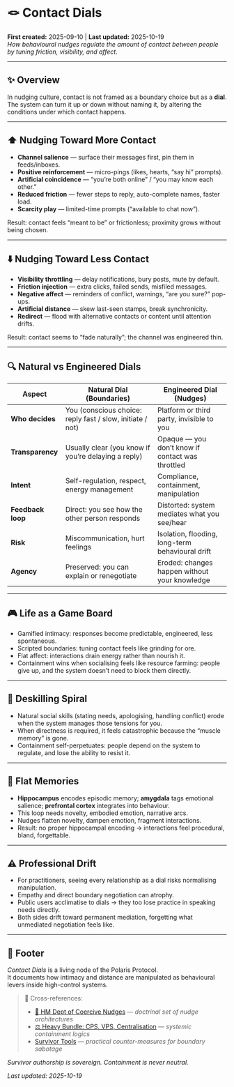 # 🪢 Contact Dials  
**First created:** 2025-09-10 | **Last updated:** 2025-10-19  
*How behavioural nudges regulate the amount of contact between people by tuning friction, visibility, and affect.*

---

## ✨ Overview  

In nudging culture, contact is not framed as a boundary choice but as a **dial**.  
The system can turn it up or down without naming it, by altering the conditions under which contact happens.  

---

## ⬆️ Nudging Toward More Contact  

- **Channel salience** — surface their messages first, pin them in feeds/inboxes.  
- **Positive reinforcement** — micro-pings (likes, hearts, “say hi” prompts).  
- **Artificial coincidence** — “you’re both online” / “you may know each other.”  
- **Reduced friction** — fewer steps to reply, auto-complete names, faster load.  
- **Scarcity play** — limited-time prompts (“available to chat now”).  

Result: contact feels “meant to be” or frictionless; proximity grows without being chosen.  

---

## ⬇️ Nudging Toward Less Contact  

- **Visibility throttling** — delay notifications, bury posts, mute by default.  
- **Friction injection** — extra clicks, failed sends, misfiled messages.  
- **Negative affect** — reminders of conflict, warnings, “are you sure?” pop-ups.  
- **Artificial distance** — skew last-seen stamps, break synchronicity.  
- **Redirect** — flood with alternative contacts or content until attention drifts.  

Result: contact seems to “fade naturally”; the channel was engineered thin.  

---

## 🔍 Natural vs Engineered Dials  

| **Aspect**          | **Natural Dial (Boundaries)**                           | **Engineered Dial (Nudges)**                     |
|----------------------|---------------------------------------------------------|--------------------------------------------------|
| **Who decides**      | You (conscious choice: reply fast / slow, initiate / not) | Platform or third party, invisible to you        |
| **Transparency**     | Usually clear (you know if you’re delaying a reply)     | Opaque — you don’t know if contact was throttled |
| **Intent**           | Self-regulation, respect, energy management            | Compliance, containment, manipulation            |
| **Feedback loop**    | Direct: you see how the other person responds           | Distorted: system mediates what you see/hear     |
| **Risk**             | Miscommunication, hurt feelings                        | Isolation, flooding, long-term behavioural drift |
| **Agency**           | Preserved: you can explain or renegotiate               | Eroded: changes happen without your knowledge    |

---

## 🎮 Life as a Game Board  

- Gamified intimacy: responses become predictable, engineered, less spontaneous.  
- Scripted boundaries: tuning contact feels like grinding for ore.  
- Flat affect: interactions drain energy rather than nourish it.  
- Containment wins when socialising feels like resource farming: people give up, and the system doesn’t need to block them directly.  

---

## 💢 Deskilling Spiral  

- Natural social skills (stating needs, apologising, handling conflict) erode when the system manages those tensions for you.  
- When directness is required, it feels catastrophic because the “muscle memory” is gone.  
- Containment self-perpetuates: people depend on the system to regulate, and lose the ability to resist it.  

---

## 🧠 Flat Memories  

- **Hippocampus** encodes episodic memory; **amygdala** tags emotional salience; **prefrontal cortex** integrates into behaviour.  
- This loop needs novelty, embodied emotion, narrative arcs.  
- Nudges flatten novelty, dampen emotion, fragment interactions.  
- Result: no proper hippocampal encoding → interactions feel procedural, bland, forgettable.  

---

## ⚠️ Professional Drift  

- For practitioners, seeing every relationship as a dial risks normalising manipulation.  
- Empathy and direct boundary negotiation can atrophy.  
- Public users acclimatise to dials → they too lose practice in speaking needs directly.  
- Both sides drift toward permanent mediation, forgetting what unmediated negotiation feels like.  

---

## 🏮 Footer  

*Contact Dials* is a living node of the Polaris Protocol.  
It documents how intimacy and distance are manipulated as behavioural levers inside high-control systems.  

> 📡 Cross-references:
> 
> - [🧠 HM Dept of Coercive Nudges](./README.md) — *doctrinal set of nudge architectures*  
> - [⚖️ Heavy Bundle: CPS, VPS, Centralisation](./⚖️_heavy_bundle_cps_vps_centralisation.md) — *systemic containment logics*  
> - [Survivor Tools](../../Disruption_Kit/Survivor_Tools/README.md) — *practical counter-measures for boundary sabotage*  

*Survivor authorship is sovereign. Containment is never neutral.*  

_Last updated: 2025-10-19_  
